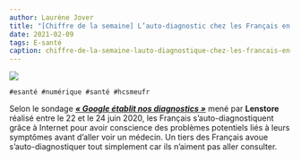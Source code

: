 ```yaml
---
author: Laurène Jover
title: "[Chiffre de la semaine] L’auto-diagnostic chez les Français en 2020."
date: 2021-02-09
tags: E-santé
caption: chiffre-de-la-semaine-lauto-diagnostique-chez-les-francais-en-2020.webp
---
```


![](/2021-02-09_chiffre-de-la-semaine-lauto-diagnostique-chez-les-francais-en-2020/chiffre-de-la-semaine-wordpress-kozea-group-770x578px2.png)

    #esanté #numérique #santé #hcsmeufr

Selon le sondage
**_[« Google établit nos diagnostics »](https://www.lenstore.fr/etude/google-diagnostic-symptome/)_**
mené par
**Lenstore**
réalisé entre le 22 et le 24 juin 2020, les Français s’auto-diagnostiquent grâce à Internet pour avoir conscience des problèmes potentiels liés à leurs symptômes avant d’aller voir un médecin. Un tiers des Français avoue s’auto-diagnostiquer tout simplement car ils n’aiment pas aller consulter.
